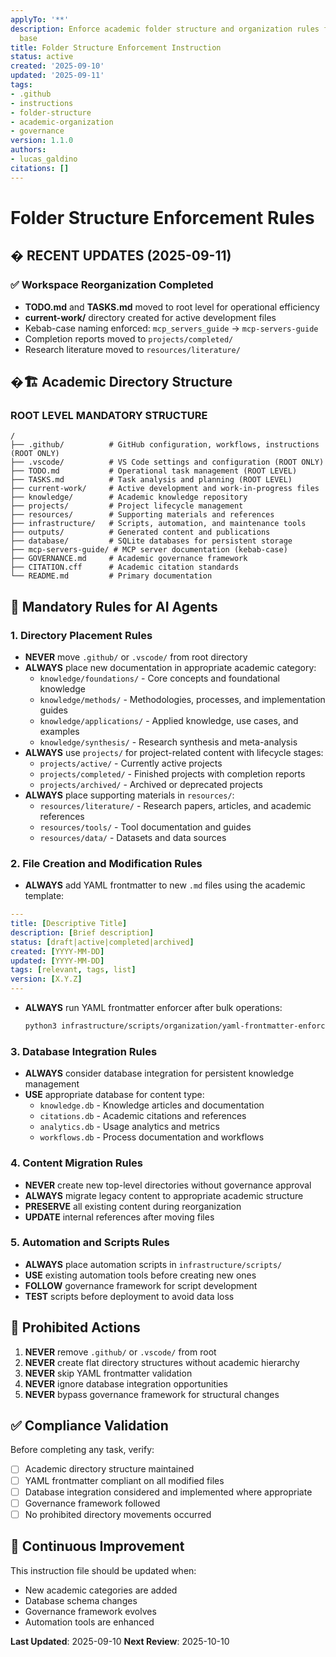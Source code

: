 ```yaml
---
applyTo: '**'
description: Enforce academic folder structure and organization rules for AI knowledge
  base
title: Folder Structure Enforcement Instruction
status: active
created: '2025-09-10'
updated: '2025-09-11'
tags:
- .github
- instructions
- folder-structure
- academic-organization
- governance
version: 1.1.0
authors:
- lucas_galdino
citations: []
---
```




# Folder Structure Enforcement Rules

## � RECENT UPDATES (2025-09-11)

### ✅ Workspace Reorganization Completed

- **TODO.md** and **TASKS.md** moved to root level for operational efficiency
- **current-work/** directory created for active development files
- Kebab-case naming enforced: `mcp_servers_guide` → `mcp-servers-guide`
- Completion reports moved to `projects/completed/`
- Research literature moved to `resources/literature/`

## �🏗️ Academic Directory Structure

### **ROOT LEVEL MANDATORY STRUCTURE**

```tree
/
├── .github/          # GitHub configuration, workflows, instructions (ROOT ONLY)
├── .vscode/          # VS Code settings and configuration (ROOT ONLY)
├── TODO.md           # Operational task management (ROOT LEVEL)
├── TASKS.md          # Task analysis and planning (ROOT LEVEL)
├── current-work/     # Active development and work-in-progress files
├── knowledge/        # Academic knowledge repository
├── projects/         # Project lifecycle management
├── resources/        # Supporting materials and references
├── infrastructure/   # Scripts, automation, and maintenance tools
├── outputs/          # Generated content and publications
├── database/         # SQLite databases for persistent storage
├── mcp-servers-guide/ # MCP server documentation (kebab-case)
├── GOVERNANCE.md     # Academic governance framework
├── CITATION.cff      # Academic citation standards
└── README.md         # Primary documentation
```

## 🎯 Mandatory Rules for AI Agents

### **1. Directory Placement Rules**

- **NEVER** move `.github/` or `.vscode/` from root directory
- **ALWAYS** place new documentation in appropriate academic category:
  - `knowledge/foundations/` - Core concepts and foundational knowledge
  - `knowledge/methods/` - Methodologies, processes, and implementation guides
  - `knowledge/applications/` - Applied knowledge, use cases, and examples
  - `knowledge/synthesis/` - Research synthesis and meta-analysis
- **ALWAYS** use `projects/` for project-related content with lifecycle stages:
  - `projects/active/` - Currently active projects
  - `projects/completed/` - Finished projects with completion reports
  - `projects/archived/` - Archived or deprecated projects
- **ALWAYS** place supporting materials in `resources/`:
  - `resources/literature/` - Research papers, articles, and academic references
  - `resources/tools/` - Tool documentation and guides
  - `resources/data/` - Datasets and data sources

### **2. File Creation and Modification Rules**

- **ALWAYS** add YAML frontmatter to new `.md` files using the academic template:

```yaml
---
title: [Descriptive Title]
description: [Brief description]
status: [draft|active|completed|archived]
created: [YYYY-MM-DD]
updated: [YYYY-MM-DD]
tags: [relevant, tags, list]
version: [X.Y.Z]
---
```

- **ALWAYS** run YAML frontmatter enforcer after bulk operations:
  ```bash
  python3 infrastructure/scripts/organization/yaml-frontmatter-enforcer.py --fix
  ```

### **3. Database Integration Rules**

- **ALWAYS** consider database integration for persistent knowledge management
- **USE** appropriate database for content type:
  - `knowledge.db` - Knowledge articles and documentation
  - `citations.db` - Academic citations and references
  - `analytics.db` - Usage analytics and metrics
  - `workflows.db` - Process documentation and workflows

### **4. Content Migration Rules**

- **NEVER** create new top-level directories without governance approval
- **ALWAYS** migrate legacy content to appropriate academic structure
- **PRESERVE** all existing content during reorganization
- **UPDATE** internal references after moving files

### **5. Automation and Scripts Rules**

- **ALWAYS** place automation scripts in `infrastructure/scripts/`
- **USE** existing automation tools before creating new ones
- **FOLLOW** governance framework for script development
- **TEST** scripts before deployment to avoid data loss

## 🚫 Prohibited Actions

1. **NEVER** remove `.github/` or `.vscode/` from root
2. **NEVER** create flat directory structures without academic hierarchy
3. **NEVER** skip YAML frontmatter validation
4. **NEVER** ignore database integration opportunities
5. **NEVER** bypass governance framework for structural changes

## ✅ Compliance Validation

Before completing any task, verify:

- [ ] Academic directory structure maintained
- [ ] YAML frontmatter compliant on all modified files
- [ ] Database integration considered and implemented where appropriate
- [ ] Governance framework followed
- [ ] No prohibited directory movements occurred

## 🔄 Continuous Improvement

This instruction file should be updated when:

- New academic categories are added
- Database schema changes
- Governance framework evolves
- Automation tools are enhanced

**Last Updated**: 2025-09-10
**Next Review**: 2025-10-10
